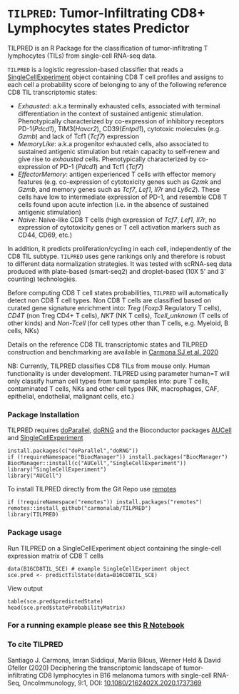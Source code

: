 # `TILPRED`: Tumor-Infiltrating CD8+ Lymphocytes states Predictor

TILPRED is an R Package for the classification of tumor-infiltrating T lymphocytes (TILs) from single-cell RNA-seq data.

`TILPRED` is a logistic regression-based classifier that reads a [SingleCellExperiment](https://doi.org/doi:10.18129/B9.bioc.SingleCellExperiment) object containing CD8 T cell profiles and assigns to each cell a probability score of belonging to any of the following reference CD8 TIL transcriptomic states: 

* _Exhausted_: a.k.a terminally exhausted cells, associated with terminal differentiation in the context of sustained antigenic stimulation. Phenotypically characterized by co-expression of inhibitory receptors PD-1(_Pdcd1_), TIM3(_Havcr2_), CD39(_Entpd1_), cytotoxic molecules (e.g. _Gzmb_) and lack of Tcf1 (_Tcf7_) expression
* _MemoryLike_: a.k.a progenitor exhausted cells, also associated to sustained antigenic stimulation but retain capacity to self-renew and give rise to _exhausted_ cells. Phenotypically characterized by co-expression of PD-1 (_Pdcd1_) and Tcf1 (_Tcf7_)
* _EffectorMemory_: antigen experienced T cells with effector memory features (e.g. co-expression of cytotoxicity genes such as _Gzmk_ and _Gzmb_, and memory genes such as _Tcf7_, _Lef1_, _Il7r_ and _Ly6c2_). These cells have low to intermediate expression of PD-1, and resemble CD8 T cells found upon acute infection (i.e. in the absence of sustained antigenic stimulation)
* _Naive_: Naive-like CD8 T cells (high expression of _Tcf7_, _Lef1_, _Il7r_, no expression of cytotoxicity genes or T cell activation markers such as CD44, CD69, etc.)

In addition, it predicts proliferation/cycling in each cell, independently of the CD8 TIL subtype.  `TILPRED` uses gene rankings only and therefore is robust to different data normalization strategies. It was tested with scRNA-seq data produced with plate-based (smart-seq2) and droplet-based (10X 5' and 3' counting) technologies. 

Before computing CD8 T cell states probabilities, `TILPRED` will automatically detect non CD8 T cell types. Non CD8 T cells are classified based on curated gene signature enrichment into: _Treg_ (_Foxp3_ Regulatory T cells), _CD4T_ (non Treg CD4+ T cells), _NKT_ (NK T cells), _Tcell_unknown_ (T cells of other kinds) and _Non-Tcell_ (for cell types other than T cells, e.g. Myeloid, B cells, NKs)


Details on the reference CD8 TIL transcriptomic states and TILPRED construction and benchmarking are available in [Carmona SJ et al. 2020](https://doi.org/10.1080/2162402X.2020.1737369)

NB: Currently, TILPRED classifies CD8 TILs from mouse only. Human functionality is under development. TILPRED using parameter human=T will only classify human cell types from tumor samples into: pure T cells, contaminated T cells, NKs and other cell types (NK, macrophages, CAF, epithelial, endothelial, malignant cells, etc.)


### Package Installation

TILPRED requires [doParallel](https://cran.r-project.org/web/packages/doParallel/index.html), [doRNG](https://cran.r-project.org/web/packages/doRNG/index.html) and the Bioconductor packages [AUCell](https://bioconductor.org/packages/release/bioc/html/AUCell.html) and [SingleCellExperiment](https://bioconductor.org/packages/release/bioc/html/SingleCellExperiment.html)


```
install.packages(c("doParallel","doRNG"))
if (!requireNamespace("BiocManager")) install.packages("BiocManager")
BiocManager::install(c("AUCell","SingleCellExperiment"))
library("SingleCellExperiment")
library("AUCell")
```

To install TILPRED directly from the Git Repo use [remotes](https://cran.r-project.org/web/packages/remotes/index.html)

```
if (!requireNamespace("remotes")) install.packages("remotes")
remotes::install_github("carmonalab/TILPRED")
library(TILPRED)
```

### Package usage

Run TILPRED on a SingleCellExperiment object containing the single-cell expression matrix of CD8 T cells 
```
data(B16CD8TIL_SCE) # example SingleCellExperiment object
sce.pred <- predictTilState(data=B16CD8TIL_SCE)
```

View output
```
table(sce.pred$predictedState)
head(sce.pred$stateProbabilityMatrix)
```

### For a running example please see this [R Notebook](https://github.com/carmonalab/testTILPRED)


### To cite TILPRED 
Santiago J. Carmona, Imran Siddiqui, Mariia Bilous, Werner Held & David Gfeller (2020) Deciphering the transcriptomic landscape of tumor-infiltrating CD8 lymphocytes in B16 melanoma tumors with single-cell RNA-Seq, OncoImmunology, 9:1, DOI: [10.1080/2162402X.2020.1737369](https://doi.org/10.1080/2162402X.2020.1737369)
